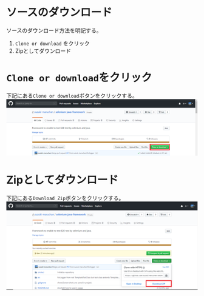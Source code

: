 <body>
    <div>
        <h1>ソースのダウンロード</h1>
        <p>ソースのダウンロード方法を明記する。</p>
    </div>
    <div>
        <ol type="1">
            <li>
                <code>Clone or download</code> をクリック
            </li>
            <li>
                Zipとしてダウンロード
            </li>
        </ol>
    </div>
    <div>
        <h1><code>Clone or download</code>をクリック</h1>
        <p>
            下記にある<code>Clone or download</code>ボタンをクリックする。<br>
            <img border="0" src="../../resources/img/cloneOrDownloadButton.png">
        </p>
    </div>
        <h1>Zipとしてダウンロード</h1>
        <p>
            下記にある<code>Download Zip</code>ボタンをクリックする。<br>
            <img border="0" src="../../resources/img/downloadZip.png">
        </p>
    <div>
    </div>
</body>